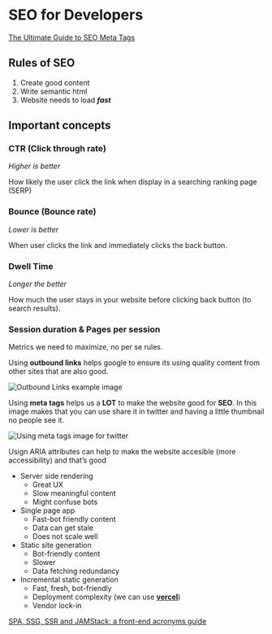 # SEO for Developers

[The Ultimate Guide to SEO Meta Tags](https://moz.com/blog/the-ultimate-guide-to-seo-meta-tags)

## Rules of SEO

1. Create good content
2. Write semantic html
3. Website needs to load **_fast_**

## Important concepts

### CTR (Click through rate)

_Higher is better_

How likely the user click the link when display in a searching ranking page (SERP)

### Bounce (Bounce rate)

_Lower is better_

When user clicks the link and immediately clicks the back button.

### Dwell Time

_Longer the better_

How much the user stays in your website before clicking back button (to search results).

### Session duration & Pages per session

Metrics we need to maximize, no per se rules.

Using **outbound links** helps google to ensure its using quality content from other sites that are also good.

![Outbound Links example image](https://i.postimg.cc/BZPf2SW-d/Untitled.png)

Using **meta tags** helps us a **LOT** to make the website good for **SEO**. In this image makes that you can use share it in twitter and having a little thumbnail no people see it.

![Using meta tags image for twitter](https://i.postimg.cc/VkmyyXS8/Untitled-1.png)

Usign ARIA attributes can help to make the website accesible (more accessibility) and that’s good

- Server side rendering
  - Great UX
  - Slow meaningful content
  - Might confuse bots
- Single page app
  - Fast-bot friendly content
  - Data can get stale
  - Does not scale well
- Static site generation
  - Bot-friendly content
  - Slower
  - Data fetching redundancy
- Incremental static generation
  - Fast, fresh, bot-friendly
  - Deployment complexity (we can use [**vercel**](https://vercel.com/home?utm_source=next-site&utm_medium=banner&utm_campaign=next-website))
  - Vendor lock-in

[SPA, SSG, SSR and JAMStack: a front-end acronyms guide](https://levelup.gitconnected.com/spa-ssg-ssr-and-jamstack-a-front-end-acronyms-guide-6add9543f24d)
